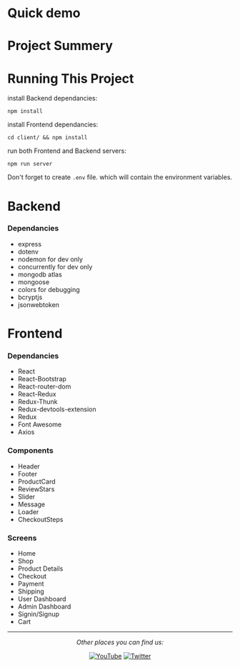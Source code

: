# Quick demo

# Project Summery

# Running This Project
install Backend dependancies:
```
npm install
```
install Frontend dependancies:
```
cd client/ && npm install
```
run both Frontend and Backend servers:
```
npm run server
```
Don't forget to create ```.env``` file. which will contain the environment variables.

# Backend
### Dependancies
- express 
- dotenv
- nodemon for dev only
- concurrently for dev only
- mongodb atlas 
- mongoose
- colors for debugging
- bcryptjs 
- jsonwebtoken

# Frontend 
### Dependancies
- React
- React-Bootstrap
- React-router-dom
- React-Redux
- Redux-Thunk
- Redux-devtools-extension
- Redux
- Font Awesome
- Axios

### Components
- Header
- Footer
- ProductCard
- ReviewStars
- Slider
- Message
- Loader
- CheckoutSteps


### Screens
- Home 
- Shop 
- Product Details
- Checkout
- Payment
- Shipping
- User Dashboard
- Admin Dashboard
- Signin/Signup
- Cart










---

<div align="center">

<i>Other places you can find us:</i><br>

<a href="#" target="_blank"><img src="https://img.shields.io/badge/YouTube-%23E4405F.svg?&style=flat-square&logo=youtube&logoColor=white" alt="YouTube"></a>
<a href="#" target="_blank"><img src="https://img.shields.io/badge/Twitter-%231877F2.svg?&style=flat-square&logo=twitter&logoColor=white" alt="Twitter"></a>

</div>